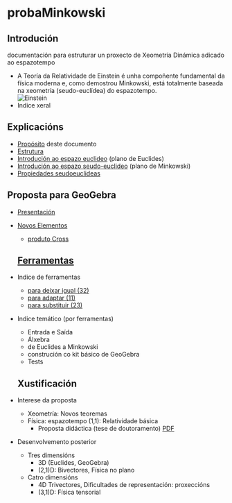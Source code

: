 # probaMinkowski
## Introdución
documentación para estruturar un proxecto de Xeometría Dinámica adicado ao espazotempo
   * A Teoría da Relatividade de Einstein é unha compoñente fundamental da física moderna e, como demostrou Minkowski, está totalmente baseada na xeometría (seudo-euclídea) do espazotempo. <br>
![Einstein](https://upload.wikimedia.org/wikipedia/commons/thumb/3/3e/Einstein_1921_by_F_Schmutzer_-_restoration.jpg/220px-Einstein_1921_by_F_Schmutzer_-_restoration.jpg "O amigo Einstein")
* Indice xeral

## Explicacións
* [Propósito](Explicacions/Proposito.md) deste documento
* [Estrutura](Explicacions/Estrutura.md)
* [Introdución ao espazo euclideo](Explicacions/IntroducionEspazoEuclideo.md) (plano de Euclides)
* [Introdución ao espazo seudo-euclideo](Explicacions/IntroduccEspazoMinkowski.md) (plano de Minkowski)
* [Propiedades seudoeuclideas](Explicacions/propiedadesSeudoeuclideas.md)

## Proposta para GeoGebra
* [Presentación](Explicacions/propostaGeoGebra.md)
* [Novos Elementos](Explicacions/novosElementos.md)
  * [produto Cross](Explicacions/CrossProduct.md)
  
  ## [Ferramentas](https://github.com/probaxeoxebra/probaMinkoski/blob/master/documents/GeoGebra/GeoGebraTools.md)
* Indice de ferramentas
  * [para deixar igual (32)](Ferramentas/FerramentasIguais.md)
  * [para adaptar (11)](Ferramentas/FerramentasAdaptadas.md)
  * [para substituir (23)](Ferramentas/IndiceFerramentasMink.md)
* Indice temático (por ferramentas) 
  * Entrada  e Saída
  * Álxebra
  * de Euclides a Minkowski
  * construción co kit básico de GeoGebra
  * Tests
  
  ## Xustificación
 * Interese da proposta
   * Xeometría: Novos teoremas 
   * Física: espazotempo (1,1): Relatividade básica
     * Proposta didáctica (tese de doutoramento) [PDF](https://github.com/probaxeoxebra/probaMinkoski/blob/master/documents/Tese/DidacticaRelatividade_TeseXP.pdf)
* Desenvolvemento posterior
   * Tres dimensións
     * 3D (Euclides, GeoGebra)
     * (2,1)D: Bivectores, Física no plano
   * Catro dimensións
     * 4D Trivectores, Dificultades de representación: proxeccións
     * (3,1)D: Física tensorial

